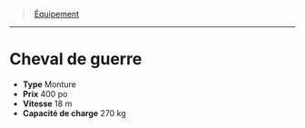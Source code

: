 ﻿---
!Equipment
Type: Monture
Price: 400 po
WeightCapacity: 270 kg
Speed: 18 m
Id: equipment_hd.md#cheval-de-guerre
ParentLink: equipment_hd.md#Équipement
Name: Cheval de guerre
ParentName: Équipement
NameLevel: 1
---
> [Équipement](hd_equipment.md)

---

# Cheval de guerre

- **Type** Monture
- **Prix** 400 po
- **Vitesse** 18 m
- **Capacité de charge** 270 kg

